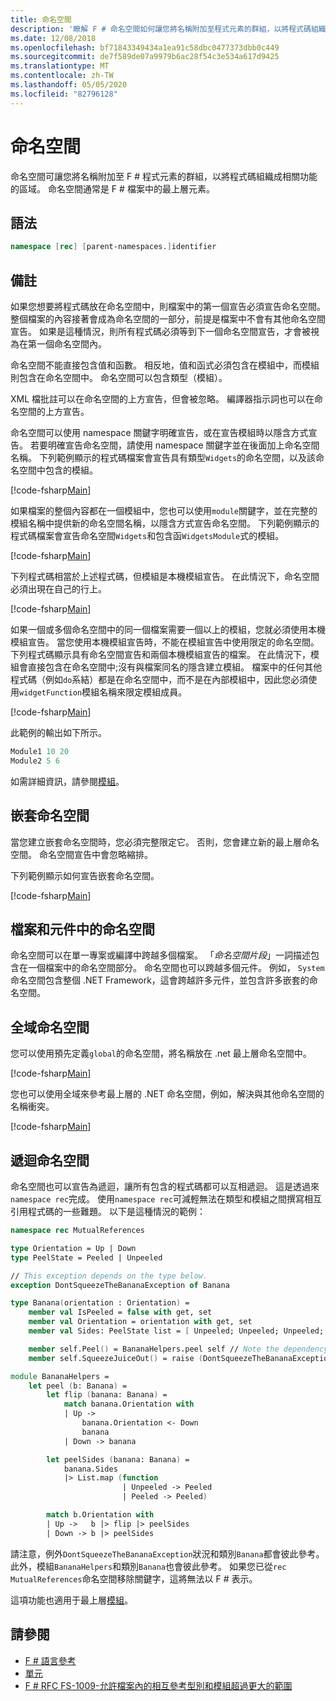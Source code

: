 ```yaml
---
title: 命名空間
description: '瞭解 F # 命名空間如何讓您將名稱附加至程式元素的群組，以將程式碼組織成相關功能的區域。'
ms.date: 12/08/2018
ms.openlocfilehash: bf71843349434a1ea91c58dbc0477373dbb0c449
ms.sourcegitcommit: de7f589de07a9979b6ac28f54c3e534a617d9425
ms.translationtype: MT
ms.contentlocale: zh-TW
ms.lasthandoff: 05/05/2020
ms.locfileid: "82796128"
---
```

# <a name="namespaces"></a>命名空間

命名空間可讓您將名稱附加至 F # 程式元素的群組，以將程式碼組織成相關功能的區域。 命名空間通常是 F # 檔案中的最上層元素。

## <a name="syntax"></a>語法

```fsharp
namespace [rec] [parent-namespaces.]identifier
```

## <a name="remarks"></a>備註

如果您想要將程式碼放在命名空間中，則檔案中的第一個宣告必須宣告命名空間。 整個檔案的內容接著會成為命名空間的一部分，前提是檔案中不會有其他命名空間宣告。 如果是這種情況，則所有程式碼必須等到下一個命名空間宣告，才會被視為在第一個命名空間內。

命名空間不能直接包含值和函數。 相反地，值和函式必須包含在模組中，而模組則包含在命名空間中。 命名空間可以包含類型（模組）。

XML 檔批註可以在命名空間的上方宣告，但會被忽略。 編譯器指示詞也可以在命名空間的上方宣告。

命名空間可以使用 namespace 關鍵字明確宣告，或在宣告模組時以隱含方式宣告。 若要明確宣告命名空間，請使用 namespace 關鍵字並在後面加上命名空間名稱。 下列範例顯示的程式碼檔案會宣告具有類型`Widgets`的命名空間，以及該命名空間中包含的模組。

[!code-fsharp[Main](~/samples/snippets/fsharp/lang-ref-2/snippet6406.fs)]

如果檔案的整個內容都在一個模組中，您也可以使用`module`關鍵字，並在完整的模組名稱中提供新的命名空間名稱，以隱含方式宣告命名空間。 下列範例顯示的程式碼檔案會宣告命名空間`Widgets`和包含函`WidgetsModule`式的模組。

[!code-fsharp[Main](~/samples/snippets/fsharp/lang-ref-2/snippet6401.fs)]

下列程式碼相當於上述程式碼，但模組是本機模組宣告。 在此情況下，命名空間必須出現在自己的行上。

[!code-fsharp[Main](~/samples/snippets/fsharp/namespaces/snippet6402.fs)]

如果一個或多個命名空間中的同一個檔案需要一個以上的模組，您就必須使用本機模組宣告。 當您使用本機模組宣告時，不能在模組宣告中使用限定的命名空間。 下列程式碼顯示具有命名空間宣告和兩個本機模組宣告的檔案。 在此情況下，模組會直接包含在命名空間中;沒有與檔案同名的隱含建立模組。 檔案中的任何其他程式碼（例如`do`系結）都是在命名空間中，而不是在內部模組中，因此您必須使用`widgetFunction`模組名稱來限定模組成員。

[!code-fsharp[Main](~/samples/snippets/fsharp/lang-ref-2/snippet6403.fs)]

此範例的輸出如下所示。

```fsharp
Module1 10 20
Module2 5 6
```

如需詳細資訊，請參閱[模組](modules.md)。

## <a name="nested-namespaces"></a>嵌套命名空間

當您建立嵌套命名空間時，您必須完整限定它。 否則，您會建立新的最上層命名空間。 命名空間宣告中會忽略縮排。

下列範例顯示如何宣告嵌套命名空間。

[!code-fsharp[Main](~/samples/snippets/fsharp/lang-ref-2/snippet6404.fs)]

## <a name="namespaces-in-files-and-assemblies"></a>檔案和元件中的命名空間

命名空間可以在單一專案或編譯中跨越多個檔案。 「*命名空間片段*」一詞描述包含在一個檔案中的命名空間部分。 命名空間也可以跨越多個元件。 例如， `System`命名空間包含整個 .NET Framework，這會跨越許多元件，並包含許多嵌套的命名空間。

## <a name="global-namespace"></a>全域命名空間

您可以使用預先定義`global`的命名空間，將名稱放在 .net 最上層命名空間中。

[!code-fsharp[Main](~/samples/snippets/fsharp/lang-ref-2/snippet6407.fs)]

您也可以使用全域來參考最上層的 .NET 命名空間，例如，解決與其他命名空間的名稱衝突。

[!code-fsharp[Main](~/samples/snippets/fsharp/lang-ref-2/snippet6408.fs)]

## <a name="recursive-namespaces"></a>遞迴命名空間

命名空間也可以宣告為遞迴，讓所有包含的程式碼都可以互相遞迴。  這是透過來`namespace rec`完成。 使用`namespace rec`可減輕無法在類型和模組之間撰寫相互引用程式碼的一些難題。 以下是這種情況的範例：

```fsharp
namespace rec MutualReferences

type Orientation = Up | Down
type PeelState = Peeled | Unpeeled

// This exception depends on the type below.
exception DontSqueezeTheBananaException of Banana

type Banana(orientation : Orientation) =
    member val IsPeeled = false with get, set
    member val Orientation = orientation with get, set
    member val Sides: PeelState list = [ Unpeeled; Unpeeled; Unpeeled; Unpeeled] with get, set

    member self.Peel() = BananaHelpers.peel self // Note the dependency on the BananaHelpers module.
    member self.SqueezeJuiceOut() = raise (DontSqueezeTheBananaException self) // This member depends on the exception above.

module BananaHelpers =
    let peel (b: Banana) =
        let flip (banana: Banana) =
            match banana.Orientation with
            | Up ->
                banana.Orientation <- Down
                banana
            | Down -> banana

        let peelSides (banana: Banana) =
            banana.Sides
            |> List.map (function
                         | Unpeeled -> Peeled
                         | Peeled -> Peeled)

        match b.Orientation with
        | Up ->   b |> flip |> peelSides
        | Down -> b |> peelSides
```

請注意，例外`DontSqueezeTheBananaException`狀況和類別`Banana`都會彼此參考。  此外，模組`BananaHelpers`和類別`Banana`也會彼此參考。 如果您已從`rec` `MutualReferences`命名空間移除關鍵字，這將無法以 F # 表示。

這項功能也適用于最上層[模組](modules.md)。

## <a name="see-also"></a>請參閱

- [F # 語言參考](index.md)
- [單元](modules.md)
- [F # RFC FS-1009-允許檔案內的相互參考型別和模組超過更大的範圍](https://github.com/fsharp/fslang-design/blob/master/FSharp-4.1/FS-1009-mutually-referential-types-and-modules-single-scope.md)

